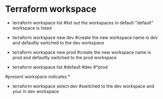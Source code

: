 # Terraform workspace

- terraform workspace list 
#list out the workspaces in default "default" workspace is listed

- terraform workspace new dev
#create the new workspace name is dev and defaultly switched to the dev workspace

- terraform workspace new prod
#create the new workspace name is prod and defaultly switched to the prod workspace

- terraform workspace list
#default
#dev
#*prod

#present workspace indicates * 

- terraform workspace select dev
#switched to the dev workspace and your in dev workspace

